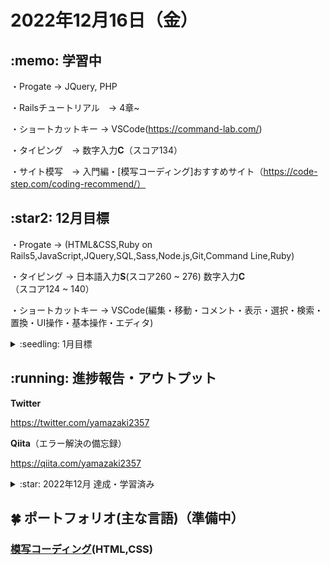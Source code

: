 # 2022年12月16日（金）
## \:memo: 学習中 

・Progate → JQuery, PHP

・Railsチュートリアル　→ 4章~

・ショートカットキー → VSCode(https://command-lab.com/)

・タイピング　→ 数字入力**C**（スコア134）

・サイト模写　→ 入門編・[模写コーディング]おすすめサイト（https://code-step.com/coding-recommend/）

## \:star2: 12月目標
・Progate → (HTML&CSS,Ruby on Rails5,JavaScript,JQuery,SQL,Sass,Node.js,Git,Command Line,Ruby)

・タイピング → 日本語入力**S**(スコア260 ~ 276) 数字入力**C**（スコア124 ~ 140）

・ショートカットキー → VSCode(編集・移動・コメント・表示・選択・検索・置換・UI操作・基本操作・エディタ)

<details><summary>:seedling: 1月目標</summary>

・Railsチュートリアル

・模写コーディング　①〜⑤（上級）

・タイピング → 数字入力 **B**（スコア175 ~ 191）
<br>
個人的な用途でのパソコン利用には問題のないレベル

</details>

## \:running: 進捗報告・アウトプット

**Twitter**

https://twitter.com/yamazaki2357

**Qiita**（エラー解決の備忘録）

https://qiita.com/yamazaki2357

<details><summary>:star: 2022年12月 達成・学習済み</summary>

・Progate → HTML & CSS, Ruby, Git, Sass, Command Line, javaScript, Ruby on Rails5, SQL
<br><br>
・タイピング → 日本語入力**Good!**(スコア283), 数字入力**C**(スコア134) 
<br><br>
・ショートカットキー → VSCode(編集・移動・コメント・基本操作・エディタ)
<br><br>
・Railsチュートリアル　1章〜3章
<br><br>
・Udemy → 【基礎からわかる！】Webアプリケーションの仕組み
(https://www.udemy.com/share/104tNc3@QVDpnfRoh7wxRHeBGeCfkWhBF_NofEMPJnojBci8uleW-pbIk-zRMg7DnaXCVwuvVg==/)
<br><br>
・サイト模写　→ 「入門編」

</details>


<!--  -->


## :four_leaf_clover: ポートフォリオ(主な言語)（準備中）

<!-- 

### 食品サンプルサイト(Ruby on Rails)

### ブラックジャック（仮）(Ruby)

 -->

### [模写コーディング](https://yamazaki2357.github.io/site-coding/)(HTML,CSS)

<!-- 

### スロットマシーン（仮）(Javascript)

### 星を見に行こう(Vue.js)

### 規格品管理(Excel VBA)

 -->


